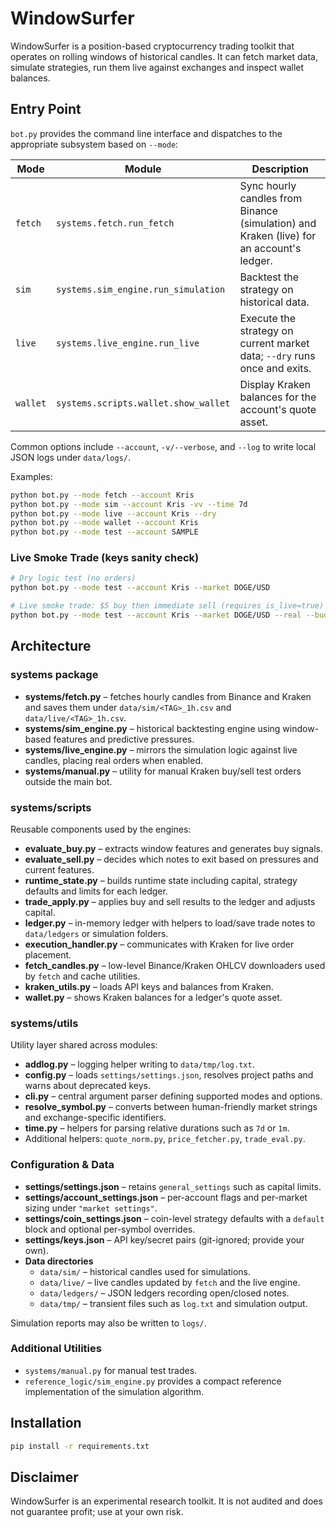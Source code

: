 # WindowSurfer

WindowSurfer is a position-based cryptocurrency trading toolkit that operates on
rolling windows of historical candles. It can fetch market data, simulate
strategies, run them live against exchanges and inspect wallet balances.

## Entry Point

`bot.py` provides the command line interface and dispatches to the appropriate
subsystem based on `--mode`:

| Mode | Module | Description |
|------|--------|-------------|
| `fetch`  | `systems.fetch.run_fetch` | Sync hourly candles from Binance (simulation) and Kraken (live) for an account's ledger. |
| `sim`    | `systems.sim_engine.run_simulation` | Backtest the strategy on historical data. |
| `live`   | `systems.live_engine.run_live` | Execute the strategy on current market data; `--dry` runs once and exits. |
| `wallet` | `systems.scripts.wallet.show_wallet` | Display Kraken balances for the account's quote asset. |

Common options include `--account`, `-v/--verbose`, and `--log` to write
local JSON logs under `data/logs/`.

Examples:

```bash
python bot.py --mode fetch --account Kris
python bot.py --mode sim --account Kris -vv --time 7d
python bot.py --mode live --account Kris --dry
python bot.py --mode wallet --account Kris
python bot.py --mode test --account SAMPLE
```

### Live Smoke Trade (keys sanity check)

```bash
# Dry logic test (no orders)
python bot.py --mode test --account Kris --market DOGE/USD

# Live smoke trade: $5 buy then immediate sell (requires is_live=true)
python bot.py --mode test --account Kris --market DOGE/USD --real --budget 5 --confirm LIVE
```

## Architecture

### systems package

- **systems/fetch.py** – fetches hourly candles from Binance and Kraken and
  saves them under `data/sim/<TAG>_1h.csv` and `data/live/<TAG>_1h.csv`.
- **systems/sim_engine.py** – historical backtesting engine using window-based
  features and predictive pressures.
- **systems/live_engine.py** – mirrors the simulation logic against live
  candles, placing real orders when enabled.
- **systems/manual.py** – utility for manual Kraken buy/sell test orders outside
  the main bot.

### systems/scripts

Reusable components used by the engines:

- **evaluate_buy.py** – extracts window features and generates buy signals.
- **evaluate_sell.py** – decides which notes to exit based on pressures and
  current features.
- **runtime_state.py** – builds runtime state including capital, strategy
  defaults and limits for each ledger.
- **trade_apply.py** – applies buy and sell results to the ledger and adjusts
  capital.
- **ledger.py** – in-memory ledger with helpers to load/save trade notes to
  `data/ledgers` or simulation folders.
- **execution_handler.py** – communicates with Kraken for live order placement.
- **fetch_candles.py** – low-level Binance/Kraken OHLCV downloaders used by
  `fetch` and cache utilities.
- **kraken_utils.py** – loads API keys and balances from Kraken.
- **wallet.py** – shows Kraken balances for a ledger's quote asset.

### systems/utils

Utility layer shared across modules:

- **addlog.py** – logging helper writing to `data/tmp/log.txt`.
- **config.py** – loads `settings/settings.json`, resolves project paths and
  warns about deprecated keys.
- **cli.py** – central argument parser defining supported modes and options.
- **resolve_symbol.py** – converts between human-friendly market strings and
  exchange-specific identifiers.
- **time.py** – helpers for parsing relative durations such as `7d` or `1m`.
- Additional helpers: `quote_norm.py`, `price_fetcher.py`, `trade_eval.py`.

### Configuration & Data

- **settings/settings.json** – retains ``general_settings`` such as capital limits.
- **settings/account_settings.json** – per-account flags and per-market sizing under
  ``"market settings"``.
- **settings/coin_settings.json** – coin-level strategy defaults with a ``default``
  block and optional per-symbol overrides.
- **settings/keys.json** – API key/secret pairs (git-ignored; provide your own).
- **Data directories**
  - `data/sim/` – historical candles used for simulations.
  - `data/live/` – live candles updated by `fetch` and the live engine.
  - `data/ledgers/` – JSON ledgers recording open/closed notes.
  - `data/tmp/` – transient files such as `log.txt` and simulation output.

Simulation reports may also be written to `logs/`.

### Additional Utilities

- `systems/manual.py` for manual test trades.
- `reference_logic/sim_engine.py` provides a compact reference
  implementation of the simulation algorithm.

## Installation

```bash
pip install -r requirements.txt
```

## Disclaimer

WindowSurfer is an experimental research toolkit. It is not audited and does
not guarantee profit; use at your own risk.
